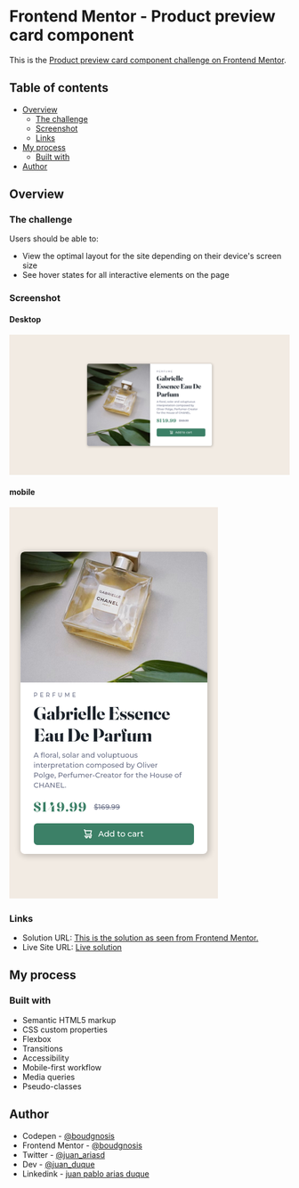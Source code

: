# Frontend Mentor - Product preview card component

This is the [Product preview card component challenge on Frontend Mentor](https://www.frontendmentor.io/challenges/product-preview-card-component-GO7UmttRfa).

## Table of contents

- [Overview](#overview)
  - [The challenge](#the-challenge)
  - [Screenshot](#screenshot)
  - [Links](#links)
- [My process](#my-process)
  - [Built with](#built-with)
- [Author](#author)

## Overview

### The challenge

Users should be able to:

- View the optimal layout for the site depending on their device's screen size
- See hover states for all interactive elements on the page

### Screenshot

#### Desktop

![A letter of introduction for a perfume.](./desktop.png)

#### mobile

![A letter of introduction for a perfume.](./mobile.png)

### Links

- Solution URL: [This is the solution as seen from Frontend Mentor.](https://www.frontendmentor.io/solutions/javascriptlibrary-flexbox-desktopfirst-mediaqueries-3U5vRE_3NL)
- Live Site URL: [Live solution](https://boudgnosis.github.io/huddle-landing-page-with-curved-sections/)

## My process

### Built with

- Semantic HTML5 markup
- CSS custom properties
- Flexbox
- Transitions
- Accessibility
- Mobile-first workflow
- Media queries
- Pseudo-classes

## Author

- Codepen - [@boudgnosis](https://codepen.io/boudgnosis)
- Frontend Mentor - [@boudgnosis](https://www.frontendmentor.io/profile/boudgnosis)
- Twitter - [@juan_ariasd](https://twitter.com/juan_ariasd)
- Dev - [@juan_duque](https://dev.to/juan_duque)
- Linkedink - [juan pablo arias duque](https://www.linkedin.com/in/jpariasduque/)
